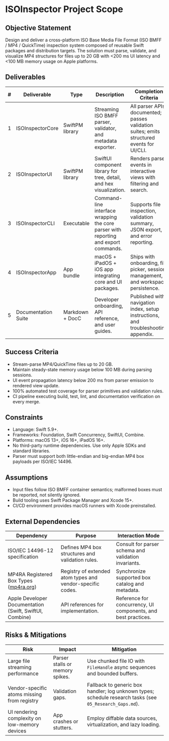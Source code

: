 # ISOInspector Project Scope

## Objective Statement
Design and deliver a cross-platform ISO Base Media File Format (ISO BMFF / MP4 / QuickTime) inspection system composed of reusable Swift packages and distribution targets. The solution must parse, validate, and visualize MP4 structures for files up to 20 GB with <200 ms UI latency and <100 MB memory usage on Apple platforms.

## Deliverables
| # | Deliverable | Type | Description | Completion Criteria |
|---|-------------|------|-------------|---------------------|
| 1 | ISOInspectorCore | SwiftPM library | Streaming ISO BMFF parser, validator, and metadata exporter. | All parser APIs documented; passes validation suites; emits structured events for UI/CLI. |
| 2 | ISOInspectorUI | SwiftPM library | SwiftUI component library for tree, detail, and hex visualization. | Renders parser events in interactive views with filtering and search. |
| 3 | ISOInspectorCLI | Executable | Command-line interface wrapping the core parser with reporting and export commands. | Supports file inspection, validation summary, JSON export, and error reporting. |
| 4 | ISOInspectorApp | App bundle | macOS + iPadOS + iOS app integrating core and UI packages. | Ships with onboarding, file picker, session management, and workspace persistence. |
| 5 | Documentation Suite | Markdown + DocC | Developer onboarding, API reference, and user guides. | Published with navigation index, setup instructions, and troubleshooting appendix. |

## Success Criteria
- Stream-parse MP4/QuickTime files up to 20 GB.
- Maintain steady-state memory usage below 100 MB during parsing sessions.
- UI event propagation latency below 200 ms from parser emission to rendered view update.
- 100% automated test coverage for parser primitives and validation rules.
- CI pipeline executing build, test, lint, and documentation verification on every merge.

## Constraints
- Language: Swift 5.9+.
- Frameworks: Foundation, Swift Concurrency, SwiftUI, Combine.
- Platforms: macOS 13+, iOS 16+, iPadOS 16+.
- No third-party runtime dependencies. Use only Apple SDKs and standard libraries.
- Parser must support both little-endian and big-endian MP4 box payloads per ISO/IEC 14496.

## Assumptions
- Input files follow ISO BMFF container semantics; malformed boxes must be reported, not silently ignored.
- Build tooling uses Swift Package Manager and Xcode 15+.
- CI/CD environment provides macOS runners with Xcode preinstalled.

## External Dependencies
| Dependency | Purpose | Interaction Mode |
|------------|---------|------------------|
| ISO/IEC 14496-12 specification | Defines MP4 box structures and validation rules. | Consult for parser schema and validation invariants. |
| MP4RA Registered Box Types ([mp4ra.org](https://mp4ra.org/registered-types/boxes)) | Registry of extended atom types and vendor-specific codes. | Synchronize supported box catalog and metadata. |
| Apple Developer Documentation (Swift, SwiftUI, Combine) | API references for implementation. | Reference for concurrency, UI components, and best practices. |

## Risks & Mitigations
| Risk | Impact | Mitigation |
|------|--------|------------|
| Large file streaming performance | Parser stalls or memory spikes. | Use chunked file IO with `FileHandle` async sequences and bounded buffers. |
| Vendor-specific atoms missing from registry | Validation gaps. | Fallback to generic box handler; log unknown types; schedule research tasks (see `05_Research_Gaps.md`). |
| UI rendering complexity on low-memory devices | App crashes or stutters. | Employ diffable data sources, virtualization, and lazy loading. |
